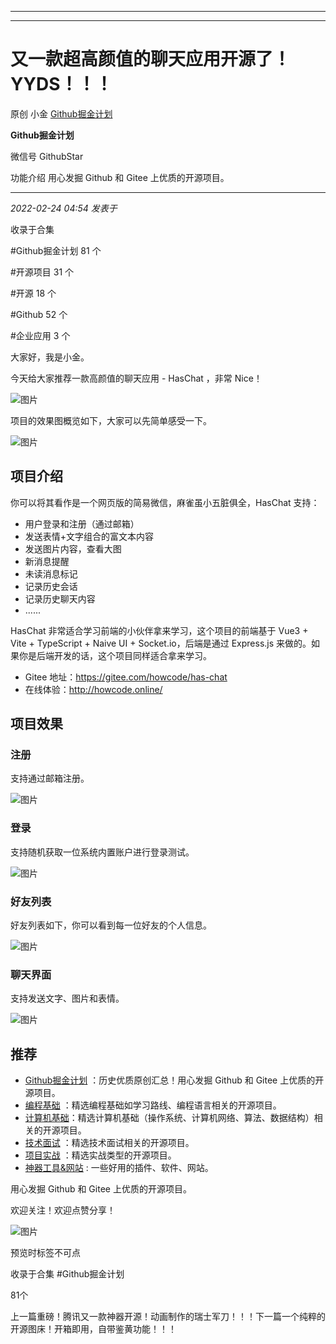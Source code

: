 ----------------------------------------
----------------------------------------
#  又一款超高颜值的聊天应用开源了！YYDS！！！

原创 小金  [ Github掘金计划 ](javascript:void\(0\);)

**Github掘金计划** ![]()

微信号 GithubStar

功能介绍 用心发掘 Github 和 Gitee 上优质的开源项目。

____

_2022-02-24 04:54_ _发表于_

收录于合集

#Github掘金计划 81 个

#开源项目 31 个

#开源 18 个

#Github 52 个

#企业应用 3 个

大家好，我是小金。

今天给大家推荐一款高颜值的聊天应用 - HasChat ，非常 Nice！

![图片](https://mmbiz.qpic.cn/mmbiz_png/BcyAypujBVYkqvlaRGWOTc6IOS7az0IdurOcC4EWMMyKiaB8tW35vo0LtFFQ5mkfFGRgS9exK5uaicHicLcw7SF3Q/640?wx_fmt=png&wxfrom=5&wx_lazy=1&wx_co=1)

项目的效果图概览如下，大家可以先简单感受一下。

![图片](https://mmbiz.qpic.cn/mmbiz_png/BcyAypujBVYkqvlaRGWOTc6IOS7az0IdUB5m8b7D2SI7icx143uC3XYuy01jEhUUp3CgOXzPvg7va8pZzOCibJDQ/640?wx_fmt=png)

## 项目介绍

你可以将其看作是一个网页版的简易微信，麻雀虽小五脏俱全，HasChat 支持：

  * 用户登录和注册（通过邮箱）
  * 发送表情+文字组合的富文本内容
  * 发送图片内容，查看大图
  * 新消息提醒
  * 未读消息标记
  * 记录历史会话
  * 记录历史聊天内容
  * ......

HasChat 非常适合学习前端的小伙伴拿来学习，这个项目的前端基于 Vue3 + Vite + TypeScript + Naive UI +
Socket.io，后端是通过 Express.js 来做的。如果你是后端开发的话，这个项目同样适合拿来学习。

  * Gitee 地址：https://gitee.com/howcode/has-chat
  * 在线体验：http://howcode.online/

## 项目效果

### 注册

支持通过邮箱注册。

![图片](https://mmbiz.qpic.cn/mmbiz_png/BcyAypujBVYkqvlaRGWOTc6IOS7az0Idq0Ux6Mia6WNdZ8iafGBGDOpXzTNTOVxKM38rqVIwxRXRZ2RvfQY7dWeQ/640?wx_fmt=png)

### 登录

支持随机获取一位系统内置账户进行登录测试。

![图片](https://mmbiz.qpic.cn/mmbiz_png/BcyAypujBVYkqvlaRGWOTc6IOS7az0IdHRfKicVNOWGLFhiasldiatM9oILI7bg4LibJtIwAe7xTEibicuuSAzmpZnog/640?wx_fmt=png)

### 好友列表

好友列表如下，你可以看到每一位好友的个人信息。

![图片](https://mmbiz.qpic.cn/mmbiz_png/BcyAypujBVYkqvlaRGWOTc6IOS7az0IdV2zVh62ib79yN86jaOOOV7ZQg1oovsC5nG20EMaGu8luN7cw89SFgxQ/640?wx_fmt=png)

### 聊天界面

支持发送文字、图片和表情。

![图片](https://mmbiz.qpic.cn/mmbiz_png/BcyAypujBVYkqvlaRGWOTc6IOS7az0Id5WhOg0iaTSzI43TmR4HOw4kYENdp2PicbQbFsr2FSEtzd1eOfY9RBeEw/640?wx_fmt=png)

  

## 推荐

  * [Github掘金计划](https://mp.weixin.qq.com/mp/appmsgalbum?__biz=MzIwNDgzMzI3Mg==&action=getalbum&album_id=1571213952619954180#wechat_redirect) ：历史优质原创汇总！用心发掘 Github 和 Gitee 上优质的开源项目。
  * [编程基础](https://mp.weixin.qq.com/mp/appmsgalbum?action=getalbum&album_id=1632585323454971905&__biz=MzIwNDgzMzI3Mg==#wechat_redirect) ：精选编程基础如学习路线、编程语言相关的开源项目。
  * [计算机基础](https://mp.weixin.qq.com/mp/appmsgalbum?action=getalbum&album_id=1635325633234780161&__biz=MzIwNDgzMzI3Mg==#wechat_redirect)：精选计算机基础（操作系统、计算机网络、算法、数据结构）相关的开源项目。
  * [技术面试](https://mp.weixin.qq.com/mp/appmsgalbum?action=getalbum&album_id=1632589980491366403&__biz=MzIwNDgzMzI3Mg==#wechat_redirect) ：精选技术面试相关的开源项目。
  * [项目实战](https://mp.weixin.qq.com/mp/appmsgalbum?action=getalbum&album_id=1632590550748938241&__biz=MzIwNDgzMzI3Mg==#wechat_redirect) ：精选实战类型的开源项目。
  * [神器工具&网站](https://mp.weixin.qq.com/mp/appmsgalbum?__biz=MzIwNDgzMzI3Mg==&action=getalbum&album_id=1692140336665378820#wechat_redirect) : 一些好用的插件、软件、网站。

  

用心发掘 Github 和 Gitee 上优质的开源项目。

欢迎关注！欢迎点赞分享！

  

![图片](https://mmbiz.qpic.cn/mmbiz_jpg/BcyAypujBVZqeicvzhcGl7FLyAw3Xsu2POdZOiaPnQXryMp8gyzkcKF4NGgOydQcCWhicNREhf8fQ1euq2lTzhrtA/640?wx_fmt=jpeg)

预览时标签不可点

收录于合集 #Github掘金计划

81个

上一篇重磅！腾讯又一款神器开源！动画制作的瑞士军刀！！！下一篇一个纯粹的开源图床！开箱即用，自带鉴黄功能！！！

